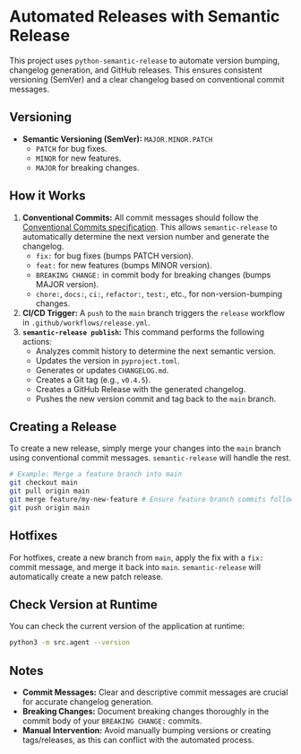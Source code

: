 # Automated Releases with Semantic Release

This project uses `python-semantic-release` to automate version bumping, changelog generation, and GitHub releases. This ensures consistent versioning (SemVer) and a clear changelog based on conventional commit messages.

## Versioning

*   **Semantic Versioning (SemVer):** `MAJOR.MINOR.PATCH`
    *   `PATCH` for bug fixes.
    *   `MINOR` for new features.
    *   `MAJOR` for breaking changes.

## How it Works

1.  **Conventional Commits:** All commit messages should follow the [Conventional Commits specification](https://www.conventionalcommits.org/en/v1.0.0/). This allows `semantic-release` to automatically determine the next version number and generate the changelog.
    *   `fix:` for bug fixes (bumps PATCH version).
    *   `feat:` for new features (bumps MINOR version).
    *   `BREAKING CHANGE:` in commit body for breaking changes (bumps MAJOR version).
    *   `chore:`, `docs:`, `ci:`, `refactor:`, `test:`, etc., for non-version-bumping changes.
2.  **CI/CD Trigger:** A `push` to the `main` branch triggers the `release` workflow in `.github/workflows/release.yml`.
3.  **`semantic-release publish`:** This command performs the following actions:
    *   Analyzes commit history to determine the next semantic version.
    *   Updates the version in `pyproject.toml`.
    *   Generates or updates `CHANGELOG.md`.
    *   Creates a Git tag (e.g., `v0.4.5`).
    *   Creates a GitHub Release with the generated changelog.
    *   Pushes the new version commit and tag back to the `main` branch.

## Creating a Release

To create a new release, simply merge your changes into the `main` branch using conventional commit messages. `semantic-release` will handle the rest.

```bash
# Example: Merge a feature branch into main
git checkout main
git pull origin main
git merge feature/my-new-feature # Ensure feature branch commits follow conventional commits
git push origin main
```

## Hotfixes

For hotfixes, create a new branch from `main`, apply the fix with a `fix:` commit message, and merge it back into `main`. `semantic-release` will automatically create a new patch release.

## Check Version at Runtime

You can check the current version of the application at runtime:

```bash
python3 -m src.agent --version
```

## Notes

*   **Commit Messages:** Clear and descriptive commit messages are crucial for accurate changelog generation.
*   **Breaking Changes:** Document breaking changes thoroughly in the commit body of your `BREAKING CHANGE:` commits.
*   **Manual Intervention:** Avoid manually bumping versions or creating tags/releases, as this can conflict with the automated process.
